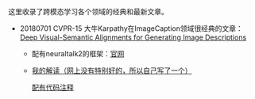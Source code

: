 这里收录了跨模态学习各个领域的经典和最新文章。

- 20180701 CVPR-15 大牛Karpathy在ImageCaption领域很经典的文章：[Deep Visual-Semantic Alignments for Generating Image Descriptions](https://arxiv.org/abs/1412.2306)
  - 配有neuraltalk2的框架：[官网](https://cs.stanford.edu/people/karpathy/deepimagesent/)
  
  - [我的解读（网上没有特别好的，所以自己写了一个）](https://zhuanlan.zhihu.com/p/38625539)
    
    [配有代码注释](https://github.com/Wangt-CN/Annotation-by-W.t)
